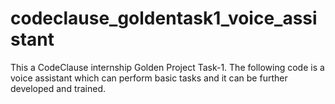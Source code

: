 # codeclause_goldentask1_voice_assistant
This a CodeClause internship Golden Project Task-1.
The following code is a voice assistant which can perform basic tasks and it can be further developed and trained.
